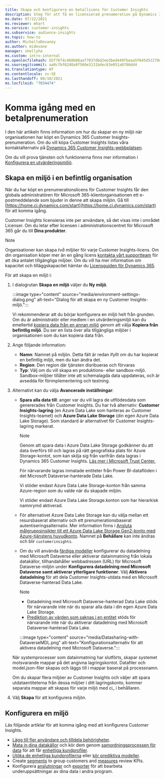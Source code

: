 ```yaml
---
title: Skapa och konfigurera en betallicens för Customer Insights
description: Steg för att få en licensierad prenumeration på Dynamics 365 Customer Insights och konfigurera den.
ms.date: 07/22/2021
ms.reviewer: mhart
ms.service: customer-insights
ms.subservice: audience-insights
ms.topic: how-to
author: MichelleDevaney
ms.author: midevane
manager: shellyha
ms.custom: intro-internal
ms.openlocfilehash: b5f76f4c468b88aaf7037dbd2ee3bed449fbeaa5f645d52278eee05b36b4e328
ms.sourcegitcommit: aa0cfbf6240a9f560e3131bdec63e051a8786dd4
ms.translationtype: HT
ms.contentlocale: sv-SE
ms.lasthandoff: 08/10/2021
ms.locfileid: "7034474"
---
```

# <a name="get-started-with-a-paid-subscription"></a>Komma igång med en betalprenumeration

I den här artikeln finns information om hur du skapar en ny miljö när organisationen har köpt en Dynamics 365 Customer Insights-prenumeration. Om du vill köpa Customer Insights listas våra kontaktalternativ på [Dynamics 365 Customer Insights-webbplatsen](https://dynamics.microsoft.com/ai/customer-insights/). 

Om du vill prova tjänsten och funktionerna finns mer information i [Konfigurera en utvärderingsmiljö](get-started-trial.md).

## <a name="create-an-environment-in-an-existing-organization"></a>Skapa en miljö i en befintlig organisation

När du har köpt en prenumerationslicens för Customer Insights får den globala administratören för Microsoft 365-klientorganisationen ett e-postmeddelande som bjuder in denne att skapa miljön. Gå till [https://home.ci.dynamics.com/start](https://home.ci.dynamics.com/start) för att komma igång. 

Customer Insights licensieras inte per användare, så det visas inte i området Licenser. Om du letar efter licensen i administrationscentret för Microsoft 365 går du till **Dina produkter**. 

> [!NOTE]
> Organisationer kan skapa *två* miljöer för varje Customer Insights-licens. Om din organisation köper mer än en gång licens [kontakta vårt supportteam](https://go.microsoft.com/fwlink/?linkid=2079641) för att öka antalet tillgängliga miljöer. Om du vill ha mer information om kapacitet och tilläggskapacitet hämtar du [Licensguiden för Dynamics 365](https://go.microsoft.com/fwlink/?LinkId=866544).

För att skapa en miljö i:

1. I dialogrutan **Skapa en miljö** väljer du **Ny miljö**.

   :::image type="content" source="media/environment-settings-dialog.png" alt-text="Dialog för att skapa en ny Customer Insights-miljö.":::

   Vi rekommenderar att du börjar konfigurera en miljö helt från grunden. Om du är administratör eller medlem i en utvärderingsmiljö kan du emellertid [kopiera data från en annan miljö](manage-environments.md#copy-the-environment-configuration) genom att välja **Kopiera från befintlig miljö**. Du ser en lista över alla tillgängliga miljöer i organisationen som du kan kopiera data från.

1. Ange följande information:
   - **Namn**: Namnet på miljön. Detta fält är redan ifyllt om du har kopierat en befintlig miljö, men du kan ändra det.
   - **Region**: Den region där tjänsten disribueras och förvaras
   - **Typ**: Välj om du vill skapa en produktions- eller sandbox-miljö. Sandbox-miljöer tillåter inte att schemalagda data uppdateras, och är avsedda för förimplementering och testning.
   
1. Alternativt kan du välja **Avancerade inställningar**:

   - **Spara alla data till**: anger var du vill lagra de utflödesdata som genererades från Customer Insights. Du har två alternativ: **Customer Insights-lagring** (en Azure Data Lake som hanteras av Customer Insights-teamet) och **Azure Data Lake Storage** (din egen Azure Data Lake Storage). Som standard är alternativet för Customer Insights-lagring markerat.

     > [!NOTE]
     > Genom att spara data i Azure Data Lake Storage godkänner du att data överförs till och lagras på rätt geografiska plats för Azure Storage-kontot, som kan skilja sig från varifrån data lagras i Dynamics 365 Customer Insights. [Läs mer i Microsoft Trust Center.](https://www.microsoft.com/trust-center)
     >
     > För närvarande lagras inmatade entiteter från Power BI-dataflöden i det Microsoft Dataverse-hanterade Data Lake. 
     > 
     > Vi stöder endast Azure Data Lake Storage-konton från samma Azure-region som du valde när du skapade miljön. 
     > 
     > Vi stöder endast Azure Data Lake Storage.konton som har hierarkisk namnrymd aktiverad.


   - För alternativet Azure Data Lake Storage kan du välja mellan ett resursbaserat alternativ och ett prenumerationsbaserat autentiseringsalternativ. Mer information finns i [Ansluta målgruppsinsikter till ett Azure Data Lake Storage Gen2-konto med Azure-tjänstens huvudkonto](connect-service-principal.md). Namnet på **Behållare** kan inte ändras och blir `customerinsights`.
   
   - Om du vill använda [färdiga modeller](predictions-overview.md#out-of-box-models) konfigurerar du datadelning med Microsoft Dataverse eller aktiverar datainmatning från lokala datakällor, tillhandahåller webbadressen (URL) för Microsoft Dataverse-miljön under **Konfigurera datadelning med Microsoft Dataverse samt aktiverar ytterligare funktioner**. Välj **Aktivera datadelning** för att dela Customer Insights-utdata med en Microsoft Dataverse-hanterad Data Lake.

     > [!NOTE]
     > - Datadelning med Microsoft Dataverse-hanterad Data Lake stöds för närvarande inte när du sparar alla data i din egen Azure Data Lake Storage.
     > - [Prediktion av värden som saknas i en entitet](predictions.md) stöds för närvarande inte när du aktiverar datadelning med Microsoft Dataverse-hanterad Data Lake.

     :::image type="content" source="media/Datasharing-with-DataverseMDL.png" alt-text="Konfigurationsalternativ för att aktivera datadelning med Microsoft Dataverse.":::

   När systemprocesser som datainmatning har slutförts, skapar systemet motsvarande mappar på det angivna lagringskontot. Datafiler och model.json-filer skapas och läggs till i mappar baserat på processnamn.

   Om du skapar flera miljöer av Customer Insights och väljer att spara utdataentiteterna från dessa miljöer i ditt lagringskonto, kommer separata mappar att skapas för varje miljö med ci_<environmentid> i behållaren.

1. Välj **Skapa** för att konfigurera miljön. 

## <a name="configure-an-environment"></a>Konfigurera en miljö

Läs följande artiklar för att komma igång med att konfigurera Customer Insights. 

- [Lägg till fler användare och tilldela behörigheter](permissions.md).
- [Mata in dina datakällor](data-sources.md) och kör dem genom [samordningsprocessen för data](data-unification.md) för att får [enhetliga kundprofiler](customer-profiles.md).
- [Utöka de enhetliga kundprofilerna](enrichment-hub.md) eller [kör prediktiva modeller](predictions-overview.md).
- Create [segments](segments.md) to group customers and [measures](measures.md) review KPIs.
- Konfigurera [anslutningar](connections.md) och [exporter](export-destinations.md) för att bearbeta underuppsättningar av dina data i andra program.
